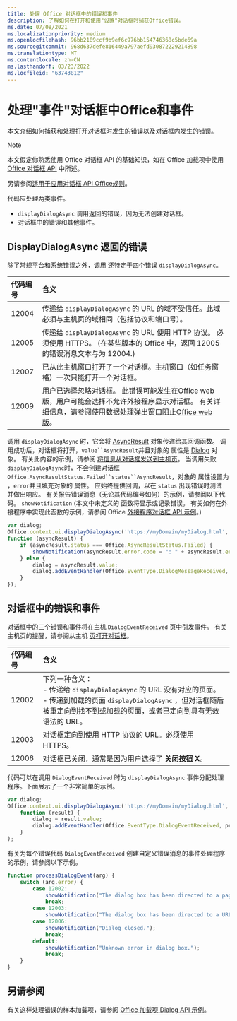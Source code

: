 ```yaml
---
title: 处理 Office 对话框中的错误和事件
description: 了解如何在打开和使用"设置"对话框时捕获Office错误。
ms.date: 07/08/2021
ms.localizationpriority: medium
ms.openlocfilehash: 96bb2189ccf9b9ef6c976bb154746368c5bde69a
ms.sourcegitcommit: 968d637defe816449a797aefd930872229214898
ms.translationtype: MT
ms.contentlocale: zh-CN
ms.lasthandoff: 03/23/2022
ms.locfileid: "63743812"
---
```

# <a name="handle-errors-and-events-in-the-office-dialog-box"></a>处理"事件"对话框中Office和事件

本文介绍如何捕获和处理打开对话框时发生的错误以及对话框内发生的错误。

> [!NOTE]
> 本文假定你熟悉使用 Office 对话框 API 的基础知识，如在 Office 加载项中使用 [Office 对话框 API](dialog-api-in-office-add-ins.md) 中所述。
> 
> 另请参阅[适用于应用对话框 API Office规则](dialog-best-practices.md)。

代码应处理两类事件。

- `displayDialogAsync` 调用返回的错误，因为无法创建对话框。
- 对话框中的错误和其他事件。

## <a name="errors-from-displaydialogasync"></a>DisplayDialogAsync 返回的错误

除了常规平台和系统错误之外，调用 还特定于四个错误 `displayDialogAsync`。

|代码编号|含义|
|:-----|:-----|
|12004|传递给 `displayDialogAsync` 的 URL 的域不受信任。此域必须与主机页的域相同（包括协议和端口号）。|
|12005|传递给 `displayDialogAsync` 的 URL 使用 HTTP 协议。 必须使用 HTTPS。  (在某些版本的 Office 中，返回 12005 的错误消息文本与为 12004.) |
|<span id="12007">12007</span><!-- The span is needed because office-js-helpers has an error message that links to this table row. -->|已从此主机窗口打开了一个对话框。主机窗口（如任务窗格）一次只能打开一个对话框。|
|12009|用户已选择忽略对话框。 此错误可能发生在Office web 版，用户可能会选择不允许外接程序显示对话框。 有关详细信息，请参阅使用数据[处理弹出窗口阻止Office web 版](dialog-best-practices.md#handle-pop-up-blockers-with-office-on-the-web)。|

调用 `displayDialogAsync` 时，它会将 [AsyncResult](/javascript/api/office/office.asyncresult) 对象传递给其回调函数。 调用成功后，对话框将打开，`value``AsyncResult`并且对象的 属性是 [Dialog](/javascript/api/office/office.dialog) 对象。 有关此内容的示例，请参阅 [将信息从对话框发送到主机页](dialog-api-in-office-add-ins.md#send-information-from-the-dialog-box-to-the-host-page)。 当调用失败`displayDialogAsync`时，不会创建对话框`Office.AsyncResultStatus.Failed``status``AsyncResult`，对象的 属性设置为 ，`error`并且填充对象的 属性。 应始终提供回调，以在 `status` 出现错误时测试 并做出响应。 有关报告错误消息（无论其代码编号如何）的示例，请参阅以下代码。 `showNotification` (本文中未定义的 函数将显示或记录错误。 有关如何在外接程序中实现此函数的示例，请参阅 Office [外接程序对话框 API 示例](https://github.com/OfficeDev/Office-Add-in-Dialog-API-Simple-Example)。) 

```js
var dialog;
Office.context.ui.displayDialogAsync('https://myDomain/myDialog.html',
function (asyncResult) {
    if (asyncResult.status === Office.AsyncResultStatus.Failed) {
        showNotification(asyncResult.error.code = ": " + asyncResult.error.message);
    } else {
        dialog = asyncResult.value;
        dialog.addEventHandler(Office.EventType.DialogMessageReceived, processMessage);
    }
});
```

## <a name="errors-and-events-in-the-dialog-box"></a>对话框中的错误和事件

对话框中的三个错误和事件将在主机 `DialogEventReceived` 页中引发事件。 有关主机页的提醒，请参阅从主机 [页打开对话框](dialog-api-in-office-add-ins.md#open-a-dialog-box-from-a-host-page)。

|代码编号|含义|
|:-----|:-----|
|12002|下列一种含义：<br> - 传递给 `displayDialogAsync` 的 URL 没有对应的页面。<br> - 传递到加载的页面 `displayDialogAsync` ，但对话框随后被重定向到找不到或加载的页面，或者已定向到具有无效语法的 URL。|
|12003|对话框定向到使用 HTTP 协议的 URL。必须使用 HTTPS。|
|12006|对话框已关闭，通常是因为用户选择了 **关闭按钮** **X**。|

代码可以在调用 `DialogEventReceived` 时为 `displayDialogAsync` 事件分配处理程序。下面展示了一个非常简单的示例。

```js
var dialog;
Office.context.ui.displayDialogAsync('https://myDomain/myDialog.html',
    function (result) {
        dialog = result.value;
        dialog.addEventHandler(Office.EventType.DialogEventReceived, processDialogEvent);
    }
);
```

有关为每个错误代码 `DialogEventReceived` 创建自定义错误消息的事件处理程序的示例，请参阅以下示例。

```js
function processDialogEvent(arg) {
    switch (arg.error) {
        case 12002:
            showNotification("The dialog box has been directed to a page that it cannot find or load, or the URL syntax is invalid.");
            break;
        case 12003:
            showNotification("The dialog box has been directed to a URL with the HTTP protocol. HTTPS is required.");            break;
        case 12006:
            showNotification("Dialog closed.");
            break;
        default:
            showNotification("Unknown error in dialog box.");
            break;
    }
}
```

## <a name="see-also"></a>另请参阅

有关这样处理错误的样本加载项，请参阅 [Office 加载项 Dialog API 示例](https://github.com/OfficeDev/Office-Add-in-Dialog-API-Simple-Example)。
